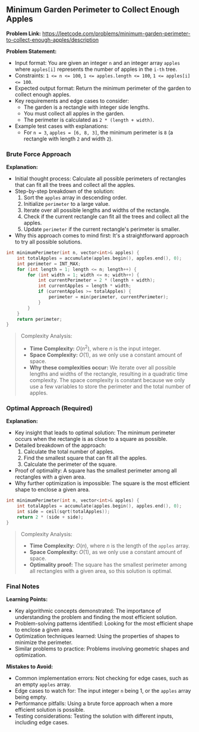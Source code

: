 ## Minimum Garden Perimeter to Collect Enough Apples

**Problem Link:** https://leetcode.com/problems/minimum-garden-perimeter-to-collect-enough-apples/description

**Problem Statement:**
- Input format: You are given an integer `n` and an integer array `apples` where `apples[i]` represents the number of apples in the `i-th` tree.
- Constraints: `1 <= n <= 100`, `1 <= apples.length <= 100`, `1 <= apples[i] <= 100`.
- Expected output format: Return the minimum perimeter of the garden to collect enough apples.
- Key requirements and edge cases to consider: 
  - The garden is a rectangle with integer side lengths.
  - You must collect all apples in the garden.
  - The perimeter is calculated as `2 * (length + width)`.
- Example test cases with explanations: 
  - For `n = 3`, `apples = [6, 8, 3]`, the minimum perimeter is `8` (a rectangle with length `2` and width `2`).

### Brute Force Approach

**Explanation:**
- Initial thought process: Calculate all possible perimeters of rectangles that can fit all the trees and collect all the apples.
- Step-by-step breakdown of the solution: 
  1. Sort the `apples` array in descending order.
  2. Initialize `perimeter` to a large value.
  3. Iterate over all possible lengths and widths of the rectangle.
  4. Check if the current rectangle can fit all the trees and collect all the apples.
  5. Update `perimeter` if the current rectangle's perimeter is smaller.
- Why this approach comes to mind first: It's a straightforward approach to try all possible solutions.

```cpp
int minimumPerimeter(int n, vector<int>& apples) {
    int totalApples = accumulate(apples.begin(), apples.end(), 0);
    int perimeter = INT_MAX;
    for (int length = 1; length <= n; length++) {
        for (int width = 1; width <= n; width++) {
            int currentPerimeter = 2 * (length + width);
            int currentApples = length * width;
            if (currentApples >= totalApples) {
                perimeter = min(perimeter, currentPerimeter);
            }
        }
    }
    return perimeter;
}
```

> Complexity Analysis:
> - **Time Complexity:** $O(n^2)$, where $n$ is the input integer.
> - **Space Complexity:** $O(1)$, as we only use a constant amount of space.
> - **Why these complexities occur:** We iterate over all possible lengths and widths of the rectangle, resulting in a quadratic time complexity. The space complexity is constant because we only use a few variables to store the perimeter and the total number of apples.

### Optimal Approach (Required)

**Explanation:**
- Key insight that leads to optimal solution: The minimum perimeter occurs when the rectangle is as close to a square as possible.
- Detailed breakdown of the approach: 
  1. Calculate the total number of apples.
  2. Find the smallest square that can fit all the apples.
  3. Calculate the perimeter of the square.
- Proof of optimality: A square has the smallest perimeter among all rectangles with a given area.
- Why further optimization is impossible: The square is the most efficient shape to enclose a given area.

```cpp
int minimumPerimeter(int n, vector<int>& apples) {
    int totalApples = accumulate(apples.begin(), apples.end(), 0);
    int side = ceil(sqrt(totalApples));
    return 2 * (side + side);
}
```

> Complexity Analysis:
> - **Time Complexity:** $O(n)$, where $n$ is the length of the `apples` array.
> - **Space Complexity:** $O(1)$, as we only use a constant amount of space.
> - **Optimality proof:** The square has the smallest perimeter among all rectangles with a given area, so this solution is optimal.

### Final Notes

**Learning Points:**
- Key algorithmic concepts demonstrated: The importance of understanding the problem and finding the most efficient solution.
- Problem-solving patterns identified: Looking for the most efficient shape to enclose a given area.
- Optimization techniques learned: Using the properties of shapes to minimize the perimeter.
- Similar problems to practice: Problems involving geometric shapes and optimization.

**Mistakes to Avoid:**
- Common implementation errors: Not checking for edge cases, such as an empty `apples` array.
- Edge cases to watch for: The input integer `n` being 1, or the `apples` array being empty.
- Performance pitfalls: Using a brute force approach when a more efficient solution is possible.
- Testing considerations: Testing the solution with different inputs, including edge cases.